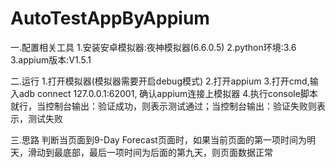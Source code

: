 # AutoTestAppByAppium
一.配置相关工具
1.安装安卓模拟器:夜神模拟器(6.6.0.5)
2.python环境:3.6
3.appium版本:V1.5.1

二.运行
1.打开模拟器(模拟器需要开启debug模式)
2.打开appium 
3.打开cmd,输入adb connect 127.0.0.1:62001, 确认appium连接上模拟器
4.执行console脚本就行，当控制台输出：验证成功，则表示测试通过；当控制台输出：验证失败则表示，测试失败

三.思路
判断当页面到9-Day Forecast页面时，如果当前页面的第一项时间为明天，滑动到最底部，最后一项时间为后面的第九天，则页面数据正常
